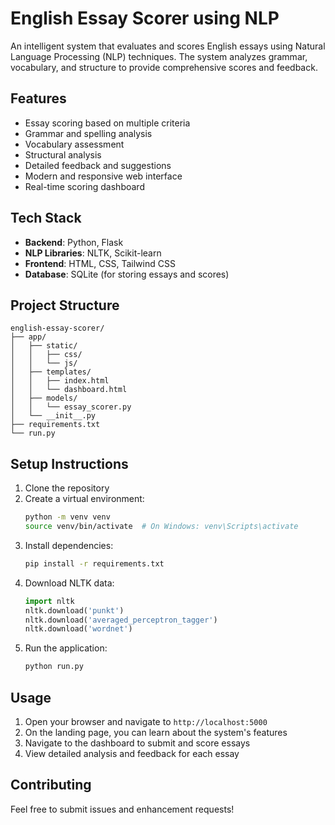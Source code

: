 # English Essay Scorer using NLP

An intelligent system that evaluates and scores English essays using Natural Language Processing (NLP) techniques. The system analyzes grammar, vocabulary, and structure to provide comprehensive scores and feedback.

## Features

- Essay scoring based on multiple criteria
- Grammar and spelling analysis
- Vocabulary assessment
- Structural analysis
- Detailed feedback and suggestions
- Modern and responsive web interface
- Real-time scoring dashboard

## Tech Stack

- **Backend**: Python, Flask
- **NLP Libraries**: NLTK, Scikit-learn
- **Frontend**: HTML, CSS, Tailwind CSS
- **Database**: SQLite (for storing essays and scores)

## Project Structure

```
english-essay-scorer/
├── app/
│   ├── static/
│   │   ├── css/
│   │   └── js/
│   ├── templates/
│   │   ├── index.html
│   │   └── dashboard.html
│   ├── models/
│   │   └── essay_scorer.py
│   └── __init__.py
├── requirements.txt
└── run.py
```

## Setup Instructions

1. Clone the repository
2. Create a virtual environment:
   ```bash
   python -m venv venv
   source venv/bin/activate  # On Windows: venv\Scripts\activate
   ```
3. Install dependencies:
   ```bash
   pip install -r requirements.txt
   ```
4. Download NLTK data:
   ```python
   import nltk
   nltk.download('punkt')
   nltk.download('averaged_perceptron_tagger')
   nltk.download('wordnet')
   ```
5. Run the application:
   ```bash
   python run.py
   ```

## Usage

1. Open your browser and navigate to `http://localhost:5000`
2. On the landing page, you can learn about the system's features
3. Navigate to the dashboard to submit and score essays
4. View detailed analysis and feedback for each essay

## Contributing

Feel free to submit issues and enhancement requests!